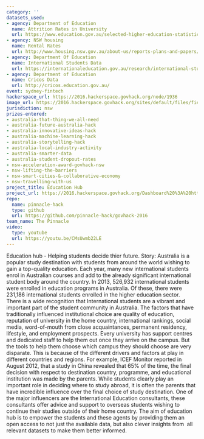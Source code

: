 ```yaml
---
category: ''
datasets_used:
- agency: Department of Education
  name: Attrition Rates in University
  url: https://www.education.gov.au/selected-higher-education-statistics-2014-student-data
- agency: NSW housing
  name: Rental Rates
  url: http://www.housing.nsw.gov.au/about-us/reports-plans-and-papers/rent-and-sales-reports/back-issues/issue-111
- agency: Department Of Education
  name: International Students Data
  url: https://internationaleducation.gov.au/research/international-student-data/pages/default.aspx
- agency: Department of Education
  name: Cricos Data
  url: http://cricos.education.gov.au/
event: sydney-fintech
hackerspace_url: https://2016.hackerspace.govhack.org/node/1936
image_url: https://2016.hackerspace.govhack.org/sites/default/files/field/image/educationHub.jpg
jurisdiction: nsw
prizes-entered:
- australia-that-thing-we-all-need
- australia-future-australia-hack
- australia-innovative-ideas-hack
- australia-machine-learning-hack
- australia-storytelling-hack
- australia-local-industry-activity
- australia-smarter-data
- australia-student-dropout-rates
- nsw-acceleration-award-govhack-nsw
- nsw-lifting-the-barriers
- nsw-smart-cities-&-collaborative-economy
- nsw-travelling-with-us
project_title: Education Hub
project_url: https://2016.hackerspace.govhack.org/Dashboard%20%3A%20http%3A//13.73.192.97%3A8080%20and%20api%3A%20http%3A//13.73.192.97%3A5000/api/courses/372
repo:
  name: pinnacle-hack
  type: github
  url: https://github.com/pinnacle-hack/govhack-2016
team_name: The Pinnacle
video:
  type: youtube
  url: https://youtu.be/CMsUwmb22LE
---
```


Education hub - Helping students decide thier future.
Story:
Australia is a popular study destination with students from around the world wishing to gain a top-quality education. Each year, many new international students enrol in Australian courses and add to the already significant international student body around the country.
In 2013, 526,932 international students were enrolled in education programs in Australia. Of these, there were 231,186 international students enrolled in the higher education sector. 
There is a wide recognition that International students are a vibrant and important part of the student community in Australia. The factors that have traditionally influenced institutional choice are quality of education, reputation of university in the home country, international rankings, social media, word-of-mouth from close acquaintances, permanent residency, lifestyle, and employment prospects. Every university has support centres and dedicated staff to help them out once they arrive on the campus. But the tools to help them choose which campus they should choose are very disparate. This is because of the different drivers and factors at play in different countries and regions.
For example, ICEF Monitor reported in August 2012, that a study in China revealed that 65% of the time, the final decision with respect to destination country, programme, and educational institution was made by the parents. While students clearly play an important role in deciding where to study abroad, it is often the parents that have incredible influence over the final choice of study destination.
One of the major influencers are the International Education consultants, these consultants offer advice and support to overseas students wishing to continue their studies outside of their home country.
The aim of education hub is to empower the students and these agents by providing them an open access to not just the available data, but also clever insights from  all relevant datasets to make them better informed.